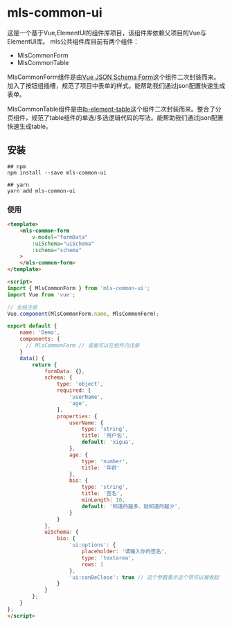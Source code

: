 # mls-common-ui
这是一个基于Vue,ElementUI的组件库项目，该组件库依赖父项目的Vue与ElementUI库。
mls公共组件库目前有两个组件：
- MlsCommonForm
- MlsCommonTable

MlsCommonForm组件是由[Vue JSON Schema Form](https://vue-json-schema-form.lljj.me/)这个组件二次封装而来。加入了按钮组插槽，规范了项目中表单的样式。能帮助我们通过json配置快速生成表单。  

MlsCommonTable组件是由[lb-element-table](https://github.com/liub1934/lb-element-table)这个组件二次封装而来。整合了分页组件，规范了table组件的单选/多选逻辑代码的写法。能帮助我们通过json配置快速生成table。


## 安装
```
## npm
npm install --save mls-common-ui

## yarn
yarn add mls-common-ui
```

### 使用
```html
<template>
    <mls-common-form
        v-model="formData"
        :uiSchema="uiSchema"
        :schema="schema"
    >
    </mls-common-form>
</template>

<script>
import { MlsCommonForm } from 'mls-common-ui';
import Vue from 'vue';

// 全局注册
Vue.component(MlsCommonForm.name, MlsCommonForm);

export default {
    name: 'Demo',
    components: {
      // MlsCommonForm // 或者可以在组件内注册
    }
    data() {
        return {
            formData: {},
            schema: {
                type: 'object',
                required: [
                    'userName',
                    'age',
                ],
                properties: {
                    userName: {
                        type: 'string',
                        title: '用户名',
                        default: 'xigua',
                    },
                    age: {
                        type: 'number',
                        title: '年龄'
                    },
                    bio: {
                        type: 'string',
                        title: '签名',
                        minLength: 10,
                        default: '知道的越多、就知道的越少',
                    }
                }
            },
            uiSchema: {
                bio: {
                    'ui:options': {
                        placeholder: '请输入你的签名',
                        type: 'textarea',
                        rows: 1
                    },
                    'ui:canBeClose': true // 这个参数表示这个项可以被收起
                }
            }
        };
    }
};
</script>
```
